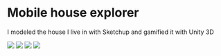 # Mobile house explorer

I modeled the house I live in with Sketchup and gamified it with Unity 3D

![](ProcessMap.jpg)
![](ProcessMap.jpg)
![](ProcessMap.jpg)
![](ProcessMap.jpg)
